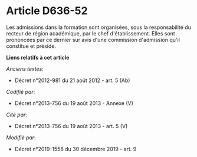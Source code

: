 # Article D636-52

Les admissions dans la formation sont organisées, sous la responsabilité du recteur de région académique, par le chef
d'établissement. Elles sont prononcées par ce dernier sur avis d'une commission d'admission qu'il constitue et préside.

**Liens relatifs à cet article**

_Anciens textes_:

  - Décret n°2012-981 du 21 août 2012 - art. 5 (Ab)

_Codifié par_:

  - Décret n°2013-756 du 19 août 2013 -  Annexe (V)

_Cité par_:

  - Décret n°2013-756 du 19 août 2013 - art. 5 (V)

_Modifié par_:

  - Décret n°2019-1558 du 30 décembre 2019 - art. 9
